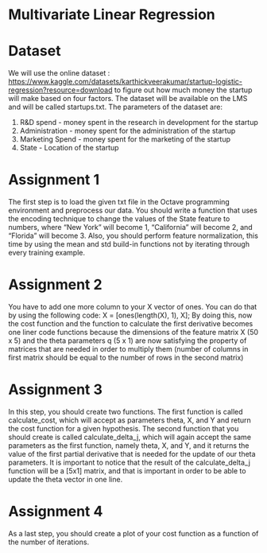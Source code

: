 # Multivariate Linear Regression

# Dataset
We will use the online dataset : https://www.kaggle.com/datasets/karthickveerakumar/startup-logistic-regression?resource=download to figure out how much money the startup will make based on four factors.
The dataset will be available on the LMS and will be called startups.txt. The parameters of the dataset
are:
1. R&D spend - money spent in the research in development for the startup
2. Administration - money spent for the administration of the startup
3. Marketing Spend - money spent for the marketing of the startup
4. State - Location of the startup

# Assignment 1
The first step is to load the given txt file in the Octave programming environment and preprocess our data.
You should write a function that uses the encoding technique to change the values of the State feature to
numbers, where “New York” will become 1, “California” will become 2, and “Florida” will become 3.
Also, you should perform feature normalization, this time by using the mean and std build-in functions
not by iterating through every training example.

# Assignment 2
You have to add one more column to your X vector of ones. You can do that by using the following code:
X = [ones(length(X), 1), X];
By doing this, now the cost function and the function to calculate the first derivative becomes one liner
code functions because the dimensions of the feature matrix X (50 x 5) and the theta parameters q (5 x 1)
are now satisfying the property of matrices that are needed in order to multiply them (number of columns
in first matrix should be equal to the number of rows in the second matrix)

# Assignment 3
In this step, you should create two functions. The first function is called calculate_cost, which will accept
as parameters theta, X, and Y and return the cost function for a given hypothesis. The second function that
you should create is called calculate_delta_j, which will again accept the same parameters as the first
function, namely theta, X, and Y, and it returns the value of the first partial derivative that is needed for
the update of our theta parameters. It is important to notice that the result of the calculate_delta_j function
will be a [5x1] matrix, and that is important in order to be able to update the theta vector in one line.

# Assignment 4
As a last step, you should create a plot of your cost function as a function of the number of iterations.
